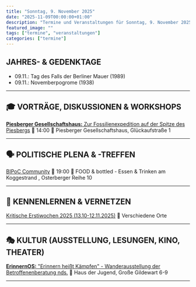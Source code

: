 ```yaml
---
title: "Sonntag, 9. November 2025"
date: "2025-11-09T00:00:00+01:00"
description: "Termine und Veranstaltungen für Sonntag, 9. November 2025"
featured_image: ""
tags: ["termine", "veranstaltungen"]
categories: ["termine"]
---
```


## JAHRES- & GEDENKTAGE

* 09.11.: Tag des Falls der Berliner Mauer (1989)
* 09.11.: Novemberpogrome (1938)
***

## 🎓 VORTRÄGE, DISKUSSIONEN & WORKSHOPS

[**Piesberger Gesellschaftshaus:** Zur Fossilienexpedition auf der Spitze des Piesbergs](https://www.piesberger-gesellschaftshaus.de/fossilienexpedition-abenteuer-piesberg/)
📅 14:00 📍 Piesberger Gesellschaftshaus, Glückaufstraße 1

***

## 🗣️ POLITISCHE PLENA & -TREFFEN

[BIPoC Community](https://www.hs-osnabrueck.de/veranstaltungen/2025/04/bipoc-community-4/)
📅 19:00 📍 FOOD & bottled - Essen & Trinken am Koggestrand , Osterberger Reihe 10

***

## 👋 KENNENLERNEN & VERNETZEN

[Kritische Erstiwochen 2025 (13.10-12.11.2025)](https://kleinestrolche.wordpress.com/wp-content/uploads/2025/10/erstiheft_148x148mm_2025_web.pdf)
📍 Verschiedene Orte

***

## 🎭 KULTUR (AUSSTELLUNG, LESUNGEN, KINO, THEATER)

[**ErinnernOS:** "Erinnern heißt Kämpfen" - Wanderausstellung der Betroffenenberatung nds.](https://www.instagram.com/erinnern_os/p/DPlDgd-gZqb/)
📍 Haus der Jugend, Große Gildewart 6-9

***